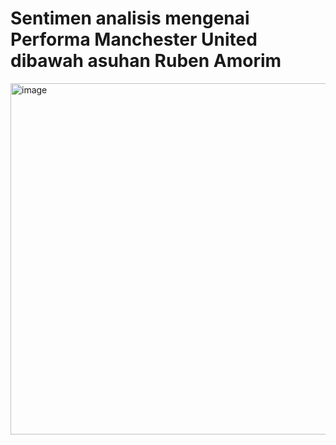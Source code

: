 # Sentimen analisis mengenai Performa Manchester United dibawah asuhan Ruben Amorim
<img width="1000" height="562" alt="image" src="https://github.com/user-attachments/assets/c5a455fc-0b3b-4b97-8285-96568a475c30" />
